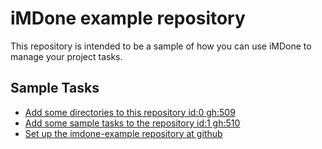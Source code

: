 iMDone example repository
====
This repository is intended to be a sample of how you can use iMDone to manage your project tasks.

Sample Tasks
----
- [Add some directories to this repository id:0 gh:509](#TODO:0)
- [Add some sample tasks to the repository id:1 gh:510](#TODO:30)
- [Set up the imdone-example repository at github](#DONE:0)
